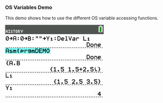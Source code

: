 ### OS Variables Demo

This demo shows how to use the different OS variable accessing functions.

![Screenshot](screenshot.png)
